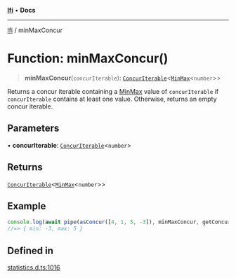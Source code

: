 [**lfi**](../readme.md) • **Docs**

---

[lfi](../globals.md) / minMaxConcur

# Function: minMaxConcur()

> **minMaxConcur**(`concurIterable`):
> [`ConcurIterable`](../type-aliases/ConcurIterable.md)\<[`MinMax`](../type-aliases/MinMax.md)\<`number`\>\>

Returns a concur iterable containing a [MinMax](../type-aliases/MinMax.md) value
of `concurIterable` if `concurIterable` contains at least one value. Otherwise,
returns an empty concur iterable.

## Parameters

• **concurIterable**:
[`ConcurIterable`](../type-aliases/ConcurIterable.md)\<`number`\>

## Returns

[`ConcurIterable`](../type-aliases/ConcurIterable.md)\<[`MinMax`](../type-aliases/MinMax.md)\<`number`\>\>

## Example

```js
console.log(await pipe(asConcur([4, 1, 5, -3]), minMaxConcur, getConcur))
//=> { min: -3, max: 5 }
```

## Defined in

[statistics.d.ts:1016](https://github.com/TomerAberbach/lfi/blob/dd796c78d3ff68ae7bf4a0272b3cbeca688438e7/src/operations/statistics.d.ts#L1016)
